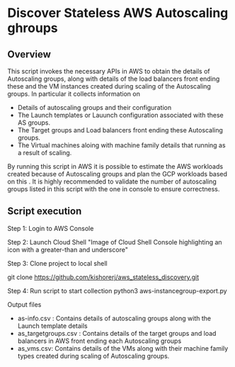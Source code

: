 # Discover Stateless AWS Autoscaling ghroups

## Overview
This script invokes the necessary APIs in AWS to obtain the details of Autoscaling groups, along with details of the load balancers front ending these and the 
VM instances created during scaling of the Autoscaling groups. In particular it collects information on
* Details of autoscaling groups and their configuration
* The Launch templates or Lauunch configuration associated with these AS groups.
* The Target groups and Load balancers front ending these Autoscaling groups.
* The Virtual machines aloing with machine family details that running as a result of scaling.

By running this script in AWS it is possible to estimate the AWS workloads created because of Autoscaling groups and plan the GCP workloads based on this .
It is highly recommended to validate the number of autoscaling groups listed in this script with the one in console to ensure correctness.


## Script execution 

Step 1: Login to AWS Console

Step 2: Launch Cloud Shell
"Image of Cloud Shell Console highlighting an icon with a greater-than and underscore"

Step 3: Clone project to local shell

git clone https://github.com/kishorerj/aws_stateless_discovery.git

Step 4: Run script to start collection
python3 aws-instancegroup-export.py



Output files

* as-info.csv : Contains details of autoscaling groups along with the Launch template details
* as_targetgroups.csv : Contains details of the target groups and load balancers in AWS front ending each Autoscaling groups
* as_vms.csv: Contains details of the VMs along with their machine family types created during scaling of Autoscaling groups.

